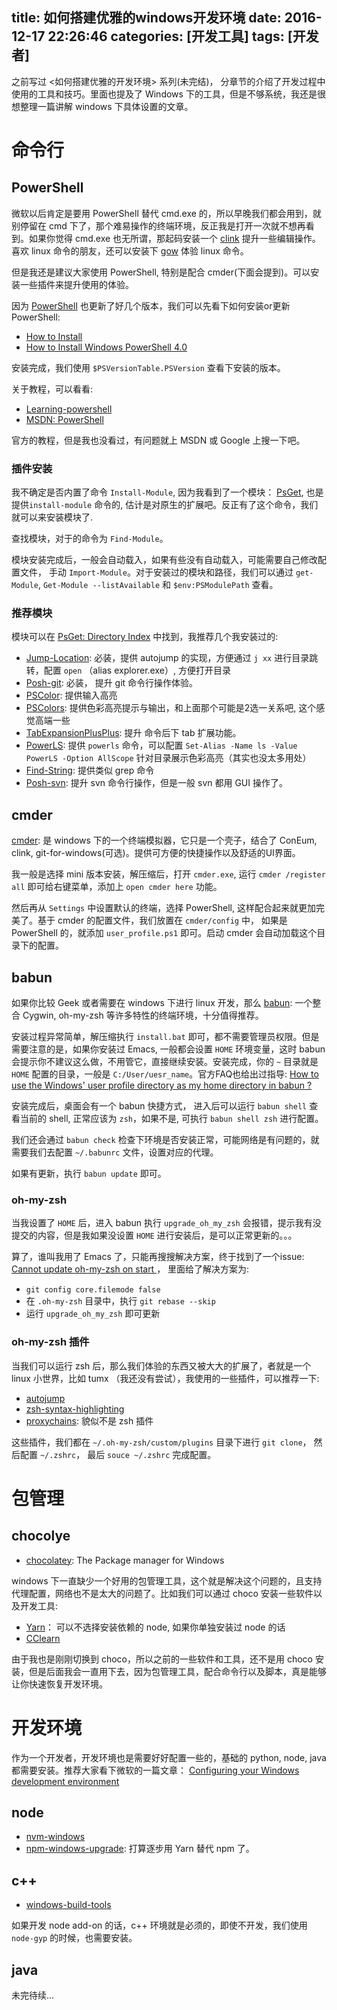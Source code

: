 title: 如何搭建优雅的windows开发环境
date: 2016-12-17 22:26:46
categories: [开发工具]
tags: [开发者]
---

之前写过 <如何搭建优雅的开发环境> 系列(未完结)， 分章节的介绍了开发过程中使用的工具和技巧。里面也提及了 Windows 下的工具，但是不够系统，我还是很想整理一篇讲解 windows 下具体设置的文章。<!--more-->


# 命令行
## PowerShell
微软以后肯定是要用 PowerShell 替代 cmd.exe 的，所以早晚我们都会用到，就别停留在 cmd 下了，那个难易操作的终端环境，反正我是打开一次就不想再看到。如果你觉得 cmd.exe 也无所谓，那起码安装一个 [clink](https://mridgers.github.io/clink/) 提升一些编辑操作。喜欢 linux 命令的朋友，还可以安装下 [gow](https://github.com/bmatzelle/gow) 体验 linux 命令。

但是我还是建议大家使用 PowerShell, 特别是配合 cmder(下面会提到)。可以安装一些插件来提升使用的体验。

因为 [PowerShell](https://github.com/powershell/powershell) 也更新了好几个版本，我们可以先看下如何安装or更新 PowerShell:
- [How to Install](https://github.com/PowerShell/PowerShell/blob/master/docs/installation/windows.md#msi)
- [How to Install Windows PowerShell 4.0](http://social.technet.microsoft.com/wiki/contents/articles/21016.how-to-install-windows-powershell-4-0.aspx)

安装完成，我们使用 `$PSVersionTable.PSVersion` 查看下安装的版本。

关于教程，可以看看:
- [Learning-powershell](https://github.com/PowerShell/PowerShell/tree/master/docs/learning-powershell)
- [MSDN: PowerShell](https://msdn.microsoft.com/en-us/powershell)

官方的教程，但是我也没看过，有问题就上 MSDN 或 Google 上搜一下吧。

### 插件安装
我不确定是否内置了命令 `Install-Module`, 因为我看到了一个模块： [PsGet](http://psget.net/), 也是提供`install-module` 命令的, 估计是对原生的扩展吧。反正有了这个命令，我们就可以来安装模块了.

查找模块，对于的命令为 `Find-Module`。


模块安装完成后，一般会自动载入，如果有些没有自动载入，可能需要自己修改配置文件， 手动 `Import-Module`。对于安装过的模块和路径，我们可以通过 `get-Module`, `Get-Module --listAvailable` 和 `$env:PSModulePath` 查看。

### 推荐模块
模块可以在 [PsGet: Directory Index](http://psget.net/directory/) 中找到，我推荐几个我安装过的:

- [Jump-Location](https://github.com/tkellogg/Jump-Location): 必装，提供 autojump 的实现，方便通过 `j xx` 进行目录跳转，配置 `open` （alias explorer.exe）, 方便打开目录
- [Posh-git](https://github.com/dahlbyk/posh-git/): 必装， 提升 git 命令行操作体验。
- [PSColor](https://github.com/Davlind/PSColor): 提供输入高亮
- [PSColors](https://github.com/ecsousa/PSColors): 提供色彩高亮提示与输出，和上面那个可能是2选一关系吧, 这个感觉高端一些
- [TabExpansionPlusPlus](https://github.com/lzybkr/TabExpansionPlusPlus/): 提升 命令后下 tab 扩展功能。
- [PowerLS](http://psget.net/directory/PowerLS/): 提供 `powerls` 命令，可以配置 `Set-Alias -Name ls -Value PowerLS -Option AllScope` 针对目录展示色彩高亮（其实也没太多用处）
- [Find-String](https://github.com/drmohundro/Find-String/): 提供类似 grep 命令
- [Posh-svn](https://github.com/imobile3/posh-svn): 提升 svn 命令行操作，但是一般 svn 都用 GUI 操作了。


## cmder
[cmder](http://cmder.net/): 是 windows 下的一个终端模拟器，它只是一个壳子，结合了 ConEum, clink, git-for-windows(可选)。提供可方便的快捷操作以及舒适的UI界面。

我一般是选择 mini 版本安装，解压缩后，打开 `cmder.exe`, 运行 `cmder /register all` 即可给右键菜单，添加上 `open cmder here` 功能。

然后再从 `Settings` 中设置默认的终端，选择 PowerShell, 这样配合起来就更加完美了。基于 cmder 的配置文件，我们放置在 `cmder/config` 中， 如果是 PowerShell 的，就添加 `user_profile.ps1` 即可。启动 cmder 会自动加载这个目录下的配置。


## babun
如果你比较 Geek 或者需要在 windows 下进行 linux 开发，那么 [babun](https://babun.github.io/): 一个整合 Cygwin, oh-my-zsh 等许多特性的终端环境，十分值得推荐。

安装过程异常简单，解压缩执行 `install.bat` 即可，都不需要管理员权限。但是需要注意的是，如果你安装过 Emacs, 一般都会设置 `HOME` 环境变量，这时 babun 会提示你不建议这么做，不用管它，直接继续安装。安装完成，你的 `~` 目录就是 `HOME` 配置的目录，一般是 `C:/User/uesr_name`。官方FAQ也给出过指导: [How to use the Windows' user profile directory as my home directory in babun ?](https://babun.github.io/faq.html#_how_to_use_the_windows_user_profile_directory_as_my_home_directory_in_babun)

安装完成后，桌面会有一个 babun 快捷方式， 进入后可以运行 `babun shell` 查看当前的 shell, 正常应该为 `zsh`，如果不是, 可执行 `babun shell zsh` 进行配置。

我们还会通过 `babun check` 检查下环境是否安装正常，可能网络是有问题的，就需要我们去配置 `~/.babunrc` 文件，设置对应的代理。

如果有更新，执行 `babun update` 即可。

### oh-my-zsh 
当我设置了 `HOME` 后，进入 babun 执行 `upgrade_oh_my_zsh` 会报错，提示我有没提交的内容，但是我如果没设置 `HOME` 进行安装后，是可以正常更新的。。。

算了，谁叫我用了 Emacs 了，只能再搜搜解决方案，终于找到了一个issue: [Cannot update oh-my-zsh on start ](https://github.com/babun/babun/issues/211)， 里面给了解决方案为:

- `git config core.filemode false`
- 在 `.oh-my-zsh` 目录中，执行 `git rebase --skip`
- 运行 `upgrade_oh_my_zsh` 即可更新

### oh-my-zsh 插件
当我们可以运行 zsh 后，那么我们体验的东西又被大大的扩展了，者就是一个 linux 小世界，比如 tumx （我还没有尝试），我使用的一些插件，可以推荐一下:

- [autojump](https://github.com/wting/autojump)
- [zsh-syntax-highlighting](https://github.com/zsh-users/zsh-syntax-highlighting)
- [proxychains](https://github.com/haad/proxychains): 貌似不是 zsh 插件


这些插件，我们都在 `~/.oh-my-zsh/custom/plugins` 目录下进行 `git clone`， 然后配置 `~/.zshrc`， 最后 `souce ~/.zshrc` 完成配置。


# 包管理
## chocolye
- [chocolatey](https://chocolatey.org/): The Package manager for Windows

windows 下一直缺少一个好用的包管理工具，这个就是解决这个问题的，且支持代理配置，网络也不是太大的问题了。比如我们可以通过 choco 安装一些软件以及开发工具:

- [Yarn](https://chocolatey.org/packages/yarn)： 可以不选择安装依赖的 node, 如果你单独安装过 node 的话
- [CClearn](https://chocolatey.org/packages/ccleaner)

由于我也是刚刚切换到 choco，所以之前的一些软件和工具，还不是用 choco 安装，但是后面我会一直用下去，因为包管理工具，配合命令行以及脚本，真是能够让你快速恢复开发环境。

# 开发环境
作为一个开发者，开发环境也是需要好好配置一些的，基础的 python, node, java 都需要安装。推荐大家看下微软的一篇文章： [Configuring your Windows development environment](https://github.com/Microsoft/nodejs-guidelines/blob/master/windows-environment.md#compiling-native-addon-modules)


## node 

- [nvm-windows](https://github.com/coreybutler/nvm-windows)
- [npm-windows-upgrade](https://www.npmjs.com/package/npm-windows-upgrade): 打算逐步用 Yarn 替代 npm 了。

## c++
- [windows-build-tools](https://github.com/felixrieseberg/windows-build-tools)

如果开发 node add-on 的话，c++ 环境就是必须的，即使不开发，我们使用 `node-gyp` 的时候，也需要安装。

## java


未完待续...
